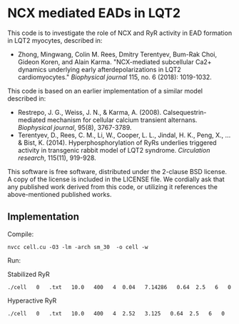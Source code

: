 # NCX mediated EADs in LQT2

This code is to investigate the role of NCX and RyR activity in EAD formation in LQT2 myocytes, described in:

* Zhong, Mingwang, Colin M. Rees, Dmitry Terentyev, Bum-Rak Choi, Gideon Koren, and Alain Karma. "NCX-mediated subcellular Ca2+ dynamics underlying early afterdepolarizations in LQT2 cardiomyocytes." *Biophysical journal* 115, no. 6 (2018): 1019-1032. 

This code is based on an earlier implementation of a similar model described in:

* Restrepo, J. G., Weiss, J. N., & Karma, A. (2008). Calsequestrin-mediated mechanism for cellular calcium transient alternans. *Biophysical journal*, 95(8), 3767-3789.
* Terentyev, D., Rees, C. M., Li, W., Cooper, L. L., Jindal, H. K., Peng, X., ... & Bist, K. (2014). Hyperphosphorylation of RyRs underlies triggered activity in transgenic rabbit model of LQT2 syndrome. *Circulation research*, 115(11), 919-928.

This software is free software, distributed under the 2-clause BSD license. A copy of the license is included in the LICENSE file.
We cordially ask that any published work derived from this code, or utilizing it references the above-mentioned published works.

## Implementation
Compile:
```
nvcc cell.cu -O3 -lm -arch sm_30  -o cell -w
```

Run:

Stabilized RyR
```
./cell   0   .txt   10.0   400   4  0.04   7.14286   0.64  2.5   6   0
```

Hyperactive RyR
```
./cell   0   .txt   10.0   400   4  2.52   3.125   0.64  2.5   6   0
```
